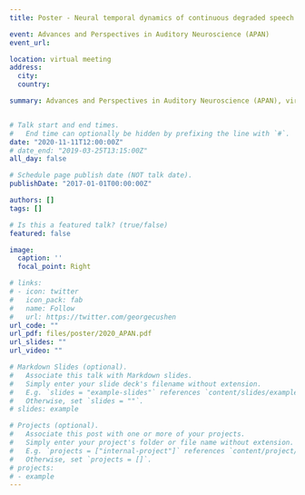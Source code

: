 ```yaml
---
title: Poster - Neural temporal dynamics of continuous degraded speech processing

event: Advances and Perspectives in Auditory Neuroscience (APAN)
event_url: 

location: virtual meeting
address:
  city: 
  country: 

summary: Advances and Perspectives in Auditory Neuroscience (APAN), virtual


# Talk start and end times.
#   End time can optionally be hidden by prefixing the line with `#`.
date: "2020-11-11T12:00:00Z"
# date_end: "2019-03-25T13:15:00Z"
all_day: false

# Schedule page publish date (NOT talk date).
publishDate: "2017-01-01T00:00:00Z"

authors: []
tags: []

# Is this a featured talk? (true/false)
featured: false

image:
  caption: ''
  focal_point: Right

# links:
# - icon: twitter
#   icon_pack: fab
#   name: Follow
#   url: https://twitter.com/georgecushen
url_code: ""
url_pdf: files/poster/2020_APAN.pdf
url_slides: ""
url_video: ""

# Markdown Slides (optional).
#   Associate this talk with Markdown slides.
#   Simply enter your slide deck's filename without extension.
#   E.g. `slides = "example-slides"` references `content/slides/example-slides.md`.
#   Otherwise, set `slides = ""`.
# slides: example

# Projects (optional).
#   Associate this post with one or more of your projects.
#   Simply enter your project's folder or file name without extension.
#   E.g. `projects = ["internal-project"]` references `content/project/deep-learning/index.md`.
#   Otherwise, set `projects = []`.
# projects:
# - example
---
```

